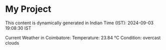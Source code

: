 # My Project

This content is dynamically generated in Indian Time (IST): 2024-09-03 19:08:30 IST


Current Weather in Coimbatore:
Temperature: 23.84 °C
Condition: overcast clouds
